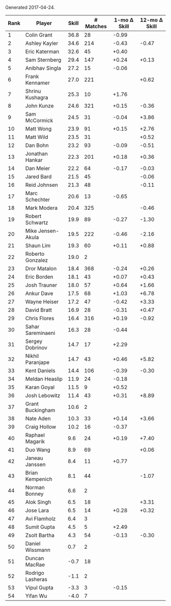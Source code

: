 Generated 2017-04-24.

| Rank | Player            | Skill | # Matches | 1-mo Δ Skill | 12-mo Δ Skill |
|------|-------------------|-------|-----------|--------------|---------------|
|    1 | Colin Grant       |  36.8 |        28 |        -0.99 |               |
|    2 | Ashley Kayler     |  34.6 |       214 |        -0.43 |         -0.47 |
|    3 | Eric Katerman     |  32.6 |        45 |        +0.40 |               |
|    4 | Sam Sternberg     |  29.4 |       147 |        +0.24 |         +0.13 |
|    5 | Anibhav Singla    |  27.2 |        15 |        -0.06 |               |
|    6 | Frank Kennamer    |  27.0 |       221 |              |         +0.62 |
|    7 | Shrinu Kushagra   |  25.3 |        10 |        +1.76 |               |
|    8 | John Kunze        |  24.6 |       321 |        +0.15 |         -0.36 |
|    9 | Sam McCormick     |  24.5 |        31 |        -0.04 |         +3.86 |
|   10 | Matt Wong         |  23.9 |        91 |        +0.15 |         +2.76 |
|   11 | Matt Wild         |  23.5 |        31 |              |         +0.52 |
|   12 | Dan Bohn          |  23.2 |        93 |        -0.09 |         -0.51 |
|   13 | Jonathan Hankar   |  22.3 |       201 |        +0.18 |         +0.36 |
|   14 | Dan Meier         |  22.2 |        64 |        -0.17 |         -0.03 |
|   15 | Jared Bard        |  21.5 |        45 |              |         -0.06 |
|   16 | Reid Johnsen      |  21.3 |        48 |              |         -0.11 |
|   17 | Marc Schechter    |  20.6 |        13 |        -0.65 |               |
|   18 | Mark Modera       |  20.4 |       325 |              |         -0.46 |
|   19 | Robert Schwartz   |  19.9 |        89 |        -0.27 |         -1.30 |
|   20 | Mike Jensen-Akula |  19.5 |       222 |        -0.46 |         -2.16 |
|   21 | Shaun Lim         |  19.3 |        60 |        +0.11 |         +0.88 |
|   22 | Roberto Gonzalez  |  19.0 |         2 |              |               |
|   23 | Dror Matalon      |  18.4 |       368 |        -0.24 |         +0.26 |
|   24 | Eric Borden       |  18.1 |        43 |        +0.07 |         +0.43 |
|   25 | Josh Trauner      |  18.0 |        57 |        +0.64 |         +1.66 |
|   26 | Ankur Dave        |  17.5 |        68 |        +1.03 |         +6.78 |
|   27 | Wayne Heiser      |  17.2 |        47 |        -0.42 |         +3.33 |
|   28 | David Bratt       |  16.9 |        28 |        -0.31 |         +0.47 |
|   29 | Chris Flores      |  16.4 |       316 |        +0.19 |         -0.92 |
|   30 | Sahar Sareminaeni |  16.3 |        28 |        -0.44 |               |
|   31 | Sergey Dobrinov   |  14.7 |        17 |        +2.29 |               |
|   32 | Nikhil Paranjape  |  14.7 |        43 |        +0.46 |         +5.82 |
|   33 | Kent Daniels      |  14.4 |       106 |        -0.39 |         -0.30 |
|   34 | Meldan Heaslip    |  11.9 |        24 |        -0.18 |               |
|   35 | Karan Goyal       |  11.5 |         9 |        +0.52 |               |
|   36 | Josh Lebowitz     |  11.4 |        43 |        +0.31 |         +8.89 |
|   37 | Grant Buckingham  |  10.6 |         2 |              |               |
|   38 | Nate Aden         |  10.3 |        33 |        +0.14 |         +3.66 |
|   39 | Craig Hollow      |  10.2 |        16 |        -0.37 |               |
|   40 | Raphael Magarik   |   9.6 |        24 |        +0.19 |         +7.40 |
|   41 | Duo Wang          |   8.9 |        69 |              |         +0.06 |
|   42 | Janeau Janssen    |   8.4 |        11 |        +0.77 |               |
|   43 | Brian Kempenich   |   8.1 |        44 |              |         -1.07 |
|   44 | Norman Bonney     |   6.6 |         2 |              |               |
|   45 | Alok Singh        |   6.5 |        18 |              |         +3.31 |
|   46 | Jose Lara         |   6.5 |        14 |        +0.28 |         +0.32 |
|   47 | Avi Flamholz      |   6.4 |         3 |              |               |
|   48 | Sumit Gupta       |   4.5 |         5 |        +2.49 |               |
|   49 | Zsolt Bartha      |   4.3 |        54 |        -0.13 |         -0.30 |
|   50 | Daniel Wissmann   |   0.7 |         2 |              |               |
|   51 | Duncan MacRae     |  -0.7 |        18 |              |               |
|   52 | Rodrigo Lasheras  |  -1.1 |         2 |              |               |
|   53 | Vipul Gupta       |  -3.3 |         3 |        -0.15 |               |
|   54 | Yifan Wu          |  -4.0 |         7 |              |               |